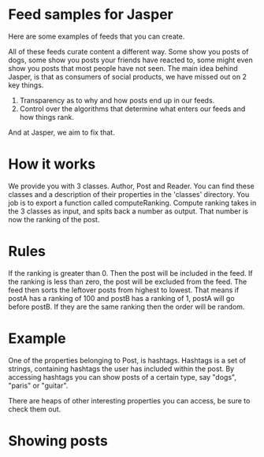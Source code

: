 # Feed samples for Jasper 

Here are some examples of feeds that you can create. 

All of these feeds curate content a different way. Some show you posts of dogs, some show you posts your friends have reacted to, some might even show you posts that most people have not seen. The main idea behind Jasper, is that as consumers of social products, we have missed out on 2 key things. 

1. Transparency as to why and how posts end up in our feeds. 
2. Control over the algorithms that determine what enters our feeds and how things rank. 

And at Jasper, we aim to fix that.

# How it works

We provide you with 3 classes. Author, Post and Reader. You can find these classes and a description of their properties in the 'classes' directory. You job is to export a function called computeRanking. Compute ranking takes in the 3 classes as input, and spits back a number as output. That number is now the ranking of the post.

# Rules

If the ranking is greater than 0. Then the post will be included in the feed. If the ranking is less than zero, the post will be excluded from the feed. The feed then sorts the leftover posts from highest to lowest. That means if postA has a ranking of 100 and postB has a ranking of 1, postA will go before postB. If they are the same ranking then the order will be random.

# Example

One of the properties belonging to Post, is hashtags. Hashtags is a set of strings, containing hashtags the user has included within the post. By accessing hashtags you can show posts of a certain type, say "dogs", "paris" or "guitar". 

There are heaps of other interesting properties you can access, be sure to check them out.

# Showing posts







